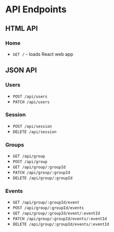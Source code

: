 # API Endpoints

## HTML API

### Home

- `GET /` - loads React web app

## JSON API

### Users

- `POST /api/users`
- `PATCH /api/users`

### Session

- `POST /api/session`
- `DELETE /api/session`

### Groups
- `GET /api/group`
- `POST /api/group`
- `GET /api/group/:groupId`
- `PATCH /api/group/:groupId`
- `DELETE /api/group/:groupId`

### Events

- `GET /api/group/:groupId/event`
- `POST /api/group/:groupId/events`
- `GET /api/group/:groupId/event/:eventId`
- `PATCH /api/group/:groupId/events/:eventId`
- `DELETE /api/group/:groupId/events/:eventId`
